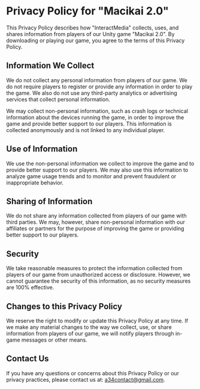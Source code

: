 # **Privacy Policy for "Macikai 2.0"**

This Privacy Policy describes how "InteractMedia" collects, uses, and shares information from players of our Unity game "Macikai 2.0". By downloading or playing our game, you agree to the terms of this Privacy Policy.

## Information We Collect

We do not collect any personal information from players of our game. We do not require players to register or provide any information in order to play the game. We also do not use any third-party analytics or advertising services that collect personal information.

We may collect non-personal information, such as crash logs or technical information about the devices running the game, in order to improve the game and provide better support to our players. This information is collected anonymously and is not linked to any individual player.

## **Use of Information**

We use the non-personal information we collect to improve the game and to provide better support to our players. We may also use this information to analyze game usage trends and to monitor and prevent fraudulent or inappropriate behavior.

## Sharing of Information

We do not share any information collected from players of our game with third parties. We may, however, share non-personal information with our affiliates or partners for the purpose of improving the game or providing better support to our players.

## Security

We take reasonable measures to protect the information collected from players of our game from unauthorized access or disclosure. However, we cannot guarantee the security of this information, as no security measures are 100% effective.

## Changes to this Privacy Policy

We reserve the right to modify or update this Privacy Policy at any time. If we make any material changes to the way we collect, use, or share information from players of our game, we will notify players through in-game messages or other means.

## Contact Us

If you have any questions or concerns about this Privacy Policy or our privacy practices, please contact us at: [a34contact@gmail.com](mailto:).
